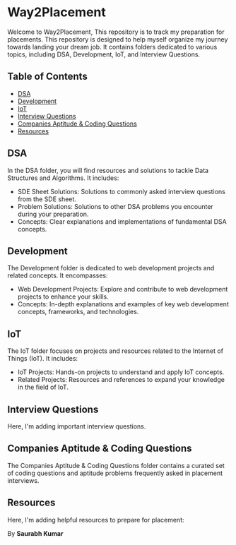 # Way2Placement

Welcome to Way2Placement, This repository is to track my preparation for placements. This repository is designed to help myself organize my journey towards landing your dream job. It contains folders dedicated to various topics, including DSA, Development, IoT, and Interview Questions.

## Table of Contents

- [DSA](#dsa)
- [Development](#development)
- [IoT](#iot)
- [Interview Questions](#interview-questions)
- [Companies Aptitude & Coding Questions](#companies-aptitude--coding-questions)
- [Resources](#resources)

## DSA

In the DSA folder, you will find resources and solutions to tackle Data Structures and Algorithms. It includes:

- SDE Sheet Solutions: Solutions to commonly asked interview questions from the SDE sheet.
- Problem Solutions: Solutions to other DSA problems you encounter during your preparation.
- Concepts: Clear explanations and implementations of fundamental DSA concepts.

## Development

The Development folder is dedicated to web development projects and related concepts. It encompasses:

- Web Development Projects: Explore and contribute to web development projects to enhance your skills.
- Concepts: In-depth explanations and examples of key web development concepts, frameworks, and technologies.

## IoT

The IoT folder focuses on projects and resources related to the Internet of Things (IoT). It includes:

- IoT Projects: Hands-on projects to understand and apply IoT concepts.
- Related Projects: Resources and references to expand your knowledge in the field of IoT.

## Interview Questions

Here, I'm adding important interview questions.

## Companies Aptitude & Coding Questions

The Companies Aptitude & Coding Questions folder contains a curated set of coding questions and aptitude problems frequently asked in placement interviews. 

## Resources
Here, I'm adding helpful resources to prepare for placement: 

By **Saurabh Kumar**
